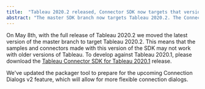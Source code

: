 ```yaml
---
title:  "Tableau 2020.2 released, Connector SDK now targets that version"
abstract: "The master SDK branch now targets Tableau 2020.2. The Connector SDK for 2020.1 has released for those wishing to target that version."
---
```


On May 8th, with the full release of Tableau 2020.2 we moved the latest version of the master branch to target Tableau 2020.2. This means that the samples and connectors made with this version of the SDK may not work with older versions of Tableau. To develop against Tableau 2020.1, please download the [Tableau Connector SDK for Tableau 2020.1](https://github.com/tableau/connector-plugin-sdk/releases/tag/tableau-2020.1) release.

We've updated the packager tool to prepare for the upcoming Connection Dialogs v2 feature, which will allow for more flexible connection dialogs.